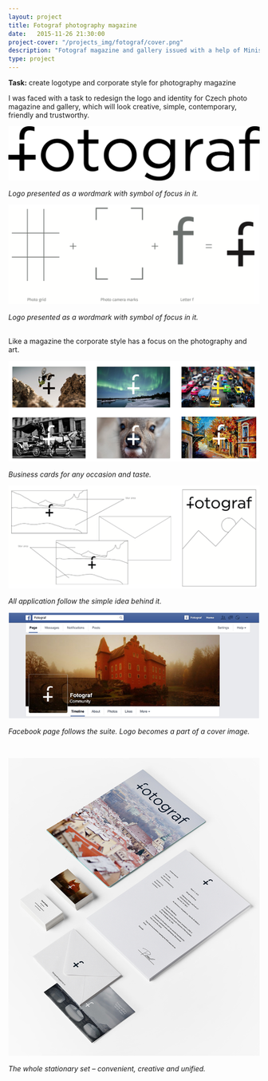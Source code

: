 ```yaml
---
layout: project
title: Fotograf photography magazine
date:   2015-11-26 21:30:00
project-cover: "/projects_img/fotograf/cover.png"
description: "Fotograf magazine and gallery issued with a help of Ministers of Culture of Czech Republic."
type: project
---
```


**Task:** create logotype and corporate style for photography magazine<br>

I was faced with a task to redesign the logo and identity for Czech photo magazine and gallery, which will look creative, simple, contemporary, friendly and trustworthy.

<span class="p600 phero">![fotograf logo](/projects_img/fotograf/logo.png)</span>

<span class="p-center">*Logo presented as a wordmark with symbol of focus in it.*</span>

<span class="p500">![fotograf logo explained](/projects_img/fotograf/rules.png)</span>

<span class="p-center">*Logo presented as a wordmark with symbol of focus in it.*</span>

<br>
Like a magazine the corporate style has a focus on the photography and art.

<span class="p700">![fotograf logo](/projects_img/fotograf/bcards.png)</span>

<span class="p-center">*Business cards for any occasion and taste.*</span>
<br>

<span class="p600">![fotograf logo](/projects_img/fotograf/rules-cid.png)</span>

<span class="p-center">*All application follow the simple idea behind it.*</span>


<span class="p600">![fotograf logo](/projects_img/fotograf/fb.png)</span>

<span class="p-center">*Facebook page follows the suite. Logo becomes a part of a cover image.*</span>

<br>

<span class="p700">![fotograf logo](/projects_img/fotograf/stationary.png)</span>

<span class="p-center">*The whole stationary set – convenient, creative and unified.*</span>








